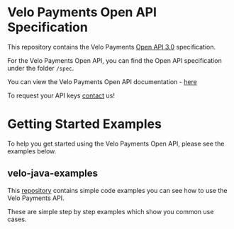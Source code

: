 # Velo Payments Open API Specification

This repository contains the Velo Payments [Open API 3.0](https://github.com/OAI/OpenAPI-Specification/blob/master/versions/3.0.0.md) specification.

For the Velo Payments Open API, you can find the Open API specification under the folder `/spec`.

You can view the Velo Payments Open API documentation - [here](https://velopaymentsapi.github.io/VeloOpenApi/)

To request your API keys [contact](mailto:info@velopayments.com) us!

# Getting Started Examples

To help you get started using the Velo Payments Open API, please see the examples below.

## velo-java-examples

This [repository](https://github.com/velopaymentsapi/velo-java-examples) contains simple code examples you can see how to use the Velo Payments API. 

These are simple step by step examples which show you common use cases.
